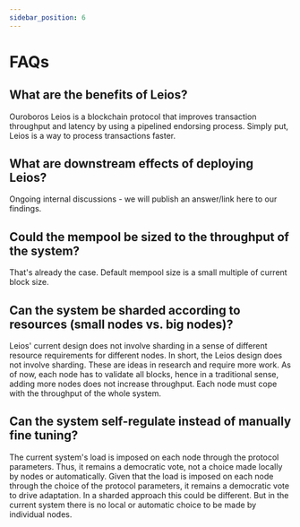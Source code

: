 ```yaml
---
sidebar_position: 6
---
```


# FAQs

## What are the benefits of Leios?

Ouroboros Leios is a blockchain protocol that improves transaction throughput and
latency by using a pipelined endorsing process. Simply put, Leios is a way to
process transactions faster.

## What are downstream effects of deploying Leios?

Ongoing internal discussions - we will publish an answer/link here to our
findings.

## Could the mempool be sized to the throughput of the system?

That's already the case. Default mempool size is a small multiple of current
block size.

## Can the system be sharded according to resources (small nodes vs. big nodes)?

Leios' current design does not involve sharding in a sense of different resource
requirements for different nodes. In short, the Leios design does not involve
sharding. These are ideas in research and require more work. As of now, each
node has to validate all blocks, hence in a traditional sense, adding more nodes
does not increase throughput. Each node must cope with the throughput of the
whole system.

## Can the system self-regulate instead of manually fine tuning?

The current system's load is imposed on each node through the protocol
parameters. Thus, it remains a democratic vote, not a choice made locally by
nodes or automatically. Given that the load is imposed on each node through the
choice of the protocol parameters, it remains a democratic vote to drive
adaptation. In a sharded approach this could be different. But in the current
system there is no local or automatic choice to be made by individual nodes.

